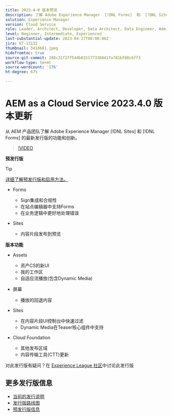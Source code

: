 ```yaml
---
title: 2023-4-0 版本预览
description: 了解 Adobe Experience Manager  [!DNL Forms]  和  [!DNL Sites] 的 2023-2-0 发行版的最新功能和创新。
solution: Experience Manager
version: Cloud Service
role: Leader, Architect, Developer, Data Architect, Data Engineer, Admin, User
level: Beginner, Intermediate, Experienced
last-substantial-update: 2023-04-27T00:00:00Z
jira: KT-13132
thumbnail: 3418681.jpeg
hidefromtoc: true
source-git-commit: 288c31f2ff544b015177336841fa781bf08c6ff3
workflow-type: tm+mt
source-wordcount: '176'
ht-degree: 67%

---
```


# AEM as a Cloud Service 2023.4.0 版本更新

从 AEM 产品团队了解 Adobe Experience Manager [!DNL Sites] 和 [!DNL Forms] 的最新发行版的功能和创新。

>[!VIDEO](https://video.tv.adobe.com/v/3418681/?learn=on)

**预发行版**

>[!TIP]
>
>[详细了解预发行版和启用方法。](https://experienceleague.adobe.com/docs/experience-manager-cloud-service/content/release-notes/prerelease.html)

* Forms
   * Sign集成和合规性
   * 在站点编辑器中支持Forms
   * 在业务逻辑中更好地处理错误

* Sites
   * 内容片段发布到预览

**版本功能**

* Assets
   * 资产CS的新UI
   * 我的工作区
   * 自适应流播放(包含Dynamic Media)

* 屏幕
   * 播放的回退内容

* Sites
   * 在内容片段UI控制台中快速过滤
   * Dynamic Media在Teaser核心组件中支持

* Cloud Foundation
   * 其他发布区域
   * 内容传输工具(CTT)更新

对此发行版有疑问？在 [Experience League 社区](https://adobe.ly/3KCfab0)中讨论此发行版

## 更多发行版信息

* [当前的发行说明](https://experienceleague.adobe.com/docs/experience-manager-cloud-service/content/release-notes/home.html)
* [发行版路线图](https://experienceleague.adobe.com/docs/experience-manager-release-information/aem-release-updates/update-releases-roadmap.html)
* [预发行版信息](https://experienceleague.adobe.com/docs/experience-manager-cloud-service/content/release-notes/prerelease.html)
